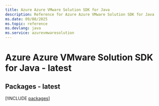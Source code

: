 ```yaml
---
title: Azure Azure VMware Solution SDK for Java
description: Reference for Azure Azure VMware Solution SDK for Java
ms.date: 09/08/2025
ms.topic: reference
ms.devlang: java
ms.service: azurevmwaresolution
---
```

# Azure Azure VMware Solution SDK for Java - latest
## Packages - latest
[!INCLUDE [packages](azure-vmware-solution-index.md)]